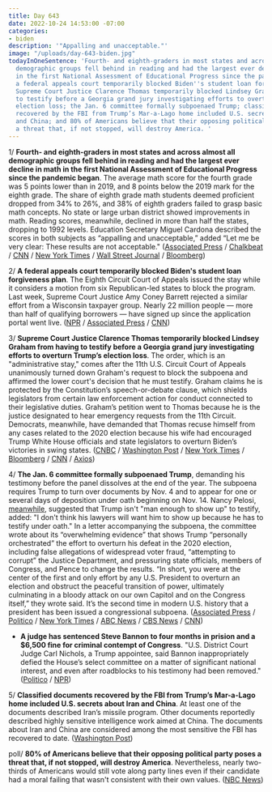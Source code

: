 ```yaml
---
title: Day 643
date: 2022-10-24 14:53:00 -07:00
categories:
- biden
description: '"Appalling and unacceptable."'
image: "/uploads/day-643-biden.jpg"
todayInOneSentence: 'Fourth- and eighth-graders in most states and across almost all
  demographic groups fell behind in reading and had the largest ever decline in math
  in the first National Assessment of Educational Progress since the pandemic began;
  a federal appeals court temporarily blocked Biden''s student loan forgiveness plan;
  Supreme Court Justice Clarence Thomas temporarily blocked Lindsey Graham from having
  to testify before a Georgia grand jury investigating efforts to overturn Trump’s
  election loss; the Jan. 6 committee formally subpoenaed Trump; classified documents
  recovered by the FBI from Trump’s Mar-a-Lago home included U.S. secrets about Iran
  and China; and 80% of Americans believe that their opposing political party poses
  a threat that, if not stopped, will destroy America. '
---
```


1/ **Fourth- and eighth-graders in most states and across almost all demographic groups fell behind in reading and had the largest ever decline in math in the first National Assessment of Educational Progress since the pandemic began**. The average math score for the fourth grade was 5 points lower than in 2019, and 8 points below the 2019 mark for the eighth grade. The share of eighth grade math students deemed proficient dropped from 34% to 26%, and 38% of eighth graders failed to grasp basic math concepts. No state or large urban district showed improvements in math. Reading scores, meanwhile, declined in more than half the states, dropping to 1992 levels. Education Secretary Miguel Cardona described the scores in both subjects as “appalling and unacceptable,” added “Let me be very clear: These results are not acceptable." ([Associated Press](https://apnews.com/article/science-health-government-and-politics-covid-education-39e01a570b560c685b5340078c8dcdee) / [Chalkbeat](https://www.chalkbeat.org/2022/10/24/23417139/naep-test-scores-pandemic-school-reopening) / [CNN](https://www.cnn.com/2022/10/24/us/student-test-scores-nations-report-card/index.html) / [New York Times](https://www.nytimes.com/2022/10/24/us/math-reading-scores-pandemic.html) / [Wall Street Journal](https://www.wsj.com/articles/math-scores-dropped-in-every-state-during-pandemic-report-card-shows-11666584062?mod=djemalertNEWS) / [Bloomberg](https://www.bloomberg.com/news/articles/2022-10-24/math-scores-fell-by-record-levels-in-almost-every-state-on-national-test?srnd=premium&sref=MIBMEEoj))

2/ **A federal appeals court temporarily blocked Biden's student loan forgiveness plan**. The Eighth Circuit Court of Appeals issued the stay while it considers a motion from six Republican-led states to block the program. Last week, Supreme Court Justice Amy Coney Barrett rejected a similar effort from a Wisconsin taxpayer group. Nearly 22 million people — more than half of qualifying borrowers — have signed up since the application portal went live. ([NPR](https://www.npr.org/2022/10/22/1130735004/student-loan-debt-relief-blocked-biden-court) / [Associated Press](https://apnews.com/article/st-louis-missouri-kansas-nebraska-education-9b73de3404719e08a3910ed58e8481c7) / [CNN](https://www.cnn.com/2022/10/21/politics/biden-student-loan-debt-relief-program-appeals-court-pause/index.html))

3/ **Supreme Court Justice Clarence Thomas temporarily blocked Lindsey Graham from having to testify before a Georgia grand jury investigating efforts to overturn Trump’s election loss**. The order, which is an "administrative stay," comes after the 11th U.S. Circuit Court of Appeals unanimously turned down Graham's request to block the subpoena and affirmed the lower court's decision that he must testify. Graham claims he is protected by the Constitution’s speech-or-debate clause, which shields legislators from certain law enforcement action for conduct connected to their legislative duties. Graham’s petition went to Thomas because he is the justice designated to hear emergency requests from the 11th Circuit. Democrats, meanwhile, have demanded that Thomas recuse himself from any cases related to the 2020 election because his wife had encouraged Trump White House officials and state legislators to overturn Biden’s victories in swing states. ([CNBC](https://www.cnbc.com/2022/10/24/supreme-court-justice-clarence-thomas-temporarily-blocks-sen-grahams-subpoena-from-georgia-grand-jury.html) / [Washington Post](https://www.washingtonpost.com/politics/2022/10/24/supreme-court-lindsey-graham-clarence-thomas-grand-jury/) / [New York Times](https://www.nytimes.com/2022/10/24/us/politics/supreme-court-graham-thomas-testimony.html) / [Bloomberg](https://www.bloomberg.com/news/articles/2022-10-24/justice-thomas-temporarily-shields-sen-graham-from-testimony?srnd=premium&sref=MIBMEEoj) / [CNN](https://www.cnn.com/2022/10/24/politics/supreme-court-lindsey-graham-clarence-thomas/index.html) / [Axios](https://www.axios.com/2022/10/24/lindsey-graham-subpoena-jan-6))

4/ **The Jan. 6 committee formally subpoenaed Trump**, demanding his testimony before the panel dissolves at the end of the year. The subpoena requires Trump to turn over documents by Nov. 4 and to appear for one or several days of deposition under oath beginning on Nov. 14. Nancy Pelosi, [meanwhile](https://www.reuters.com/legal/trump-is-not-man-enough-testify-jan-6-probe-pelosi-says-2022-10-23/), suggested that Trump isn't "man enough to show up" to testify, added: "I don't think his lawyers will want him to show up because he has to testify under oath." In a letter accompanying the subpoena, the committee wrote about its “overwhelming evidence” that shows Trump “personally orchestrated” the effort to overturn his defeat in the 2020 election, including false allegations of widespread voter fraud, “attempting to corrupt” the Justice Department, and pressuring state officials, members of Congress, and Pence to change the results. “In short, you were at the center of the first and only effort by any U.S. President to overturn an election and obstruct the peaceful transition of power, ultimately culminating in a bloody attack on our own Capitol and on the Congress itself,” they wrote said. It’s the second time in modern U.S. history that a president has been issued a congressional subpoena. ([Associated Press](https://apnews.com/article/donald-trump-subpoena-jan-6-committee-2d63a2ba74c1874ef6ef0d8ae6d788c1) / [Politico](https://www.politico.com/news/2022/10/21/jan-6-committee-subpoenas-donald-trump-00062969) / [New York Times](https://www.nytimes.com/2022/10/21/us/politics/trump-subpoena-jan-6.html) / [ABC News](https://abcnews.go.com/Politics/trump-formally-subpoenaed-jan-committee/story?id=91677206) / [CBS News](https://www.cbsnews.com/news/trump-subpoena-jan-6-committee/) / [CNN](https://www.cnn.com/2022/10/21/politics/january-6-committee-subpoena-donald-trump/index.html))

* **A judge has sentenced Steve Bannon to four months in prision and a $6,500 fine for criminal contempt of Congress**. "U.S. District Court Judge Carl Nichols, a Trump appointee, said Bannon inappropriately defied the House’s select committee on a matter of significant national interest, and even after roadblocks to his testimony had been removed." ([Politico](https://www.politico.com/news/2022/10/21/steve-bannon-sentencing-00062904) / [NPR](https://www.npr.org/2022/10/21/1130327514/steve-bannon-sentencing-jan-6-committee))

5/ **Classified documents recovered by the FBI from Trump’s Mar-a-Lago home included U.S. secrets about Iran and China**. At least one of the documents described Iran’s missile program. Other documents reportedly described highly sensitive intelligence work aimed at China. The documents about Iran and China are considered among the most sensitive the FBI has recovered to date. ([Washington Post](https://www.washingtonpost.com/national-security/2022/10/21/trump-documents-mar-a-lago-iran-china/))

poll/ **80% of Americans believe that their opposing political party poses a threat that, if not stopped, will destroy America**. Nevertheless, nearly two-thirds of Americans would still vote along party lines even if their candidate had a moral failing that wasn't consistent with their own values. ([NBC News](https://www.nbcnews.com/meet-the-press/first-read/anger-minds-nbc-news-poll-finds-sky-high-interest-polarization-ahead-m-rcna53512))